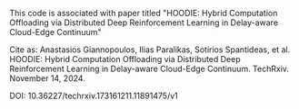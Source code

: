 This code is associated with paper titled "HOODIE: Hybrid Computation Offloading via Distributed Deep Reinforcement Learning in Delay-aware Cloud-Edge Continuum"

Cite as: Anastasios Giannopoulos, Ilias Paralikas, Sotirios Spantideas, et al. HOODIE: Hybrid Computation Offloading via Distributed Deep Reinforcement Learning in Delay-aware Cloud-Edge Continuum. TechRxiv. November 14, 2024.

DOI: 10.36227/techrxiv.173161211.11891475/v1